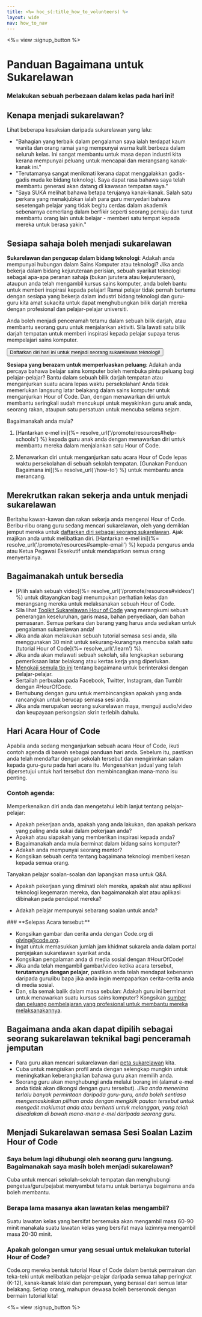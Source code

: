 ```yaml
---
title: <%= hoc_s(:title_how_to_volunteers) %>
layout: wide
nav: how_to_nav
---
```

<%= view :signup_button %>

# Panduan Bagaimana untuk Sukarelawan

### Melakukan sebuah perbezaan dalam kelas pada hari ini!

## Kenapa menjadi sukarelawan?

Lihat beberapa kesaksian daripada sukarelawan yang lalu:

- "Bahagian yang terbaik dalam pengalaman saya ialah terdapat kaum wanita dan orang ramai yang mempunyai warna kulit berbeza dalam seluruh kelas. Ini sangat membantu untuk masa depan industri kita kerana mempunyai peluang untuk mencapai dan merangsang kanak-kanak ini."
- "Terutamanya sangat menikmati kerana dapat menggalakkan gadis-gadis muda ke bidang teknologi. Saya dapat rasa bahawa saya telah membantu generasi akan datang di kawasan tempatan saya."
- "Saya SUKA melihat bahawa betapa terujanya kanak-kanak. Salah satu perkara yang menakjubkan ialah para guru menyedari bahawa sesetengah pelajar yang tidak begitu cerdas dalam akademik sebenarnya cemerlang dalam berfikir seperti seorang pemaju dan turut membantu orang lain untuk belajar - memberi satu tempat kepada mereka untuk berasa yakin."

## Sesiapa sahaja boleh menjadi sukarelawan

**Sukarelawan dan pengucap dalam bidang teknologi**: Adakah anda mempunyai hubungan dalam Sains Komputer atau teknologi? Jika anda bekerja dalam bidang kejuruteraan perisian, sebuah syarikat teknologi sebagai apa-apa peranan sahaja (bukan jurutera atau kejuruteraan), ataupun anda telah mengambil kursus sains komputer, anda boleh bantu untuk memberi inspirasi kepada pelajar! Ramai pelajar tidak pernah bertemu dengan sesiapa yang bekerja dalam industri bidang teknologi dan guru-guru kita amat sukacita untuk dapat menghubungkan bilik darjah mereka dengan profesional dan pelajar-pelajar universiti.

Anda boleh menjadi penceramah tetamu dalam sebuah bilik darjah, atau membantu seorang guru untuk menjalankan aktiviti. Sila lawati satu bilik darjah tempatan untuk memberi inspirasi kepada pelajar supaya terus mempelajari sains komputer.

<button>Daftarkan diri hari ini untuk menjadi seorang sukarelawan teknologi!</button></p> 

**Sesiapa yang berazam untuk memperluaskan peluang**: Adakah anda percaya bahawa belajar sains komputer boleh membuka pintu peluang bagi pelajar-pelajar? Bantu dalam sebuah bilik darjah tempatan atau menganjurkan suatu acara lepas waktu persekolahan! Anda tidak memerlukan langsung latar belakang dalam sains komputer untuk menganjurkan Hour of Code. Dan, dengan menawarkan diri untuk membantu seringkali sudah mencukupi untuk meyakinkan guru anak anda, seorang rakan, ataupun satu persatuan untuk mencuba selama sejam.

Bagaimanakah anda mula?

1. [Hantarkan e-mel ini](%= resolve_url('/promote/resources#help-schools') %) kepada guru anak anda dengan menawarkan diri untuk membantu mereka dalam menjalankan satu Hour of Code.

2. Menawarkan diri untuk menganjurkan satu acara Hour of Code lepas waktu persekolahan di sebuah sekolah tempatan. [Gunakan Panduan Bagaimana ini](%= resolve_url('/how-to') %) untuk membantu anda merancang.

## Merekrutkan rakan sekerja anda untuk menjadi sukarelawan

Beritahu kawan-kawan dan rakan sekerja anda mengenai Hour of Code. Beribu-ribu orang guru sedang mencari sukarelawan, oleh yang demikian jemput mereka untuk [daftarkan diri sebagai seorang sukarelawan](https://code.org/volunteer). Ajak majikan anda untuk melibatkan diri. [Hantarkan e-mel ini](%= resolve_url('/promote/resources#sample-email') %) kepada pengurus anda atau Ketua Pegawai Eksekutif untuk mendapatkan semua orang menyertainya.

## Bagaimanakah untuk bersedia

- [Pilih salah sebuah video](%= resolve_url('/promote/resources#videos') %) untuk ditayangkan bagi menumpukan perhatian kelas dan merangsang mereka untuk melaksanakan sebuah Hour of Code.
- Sila lihat [Toolkit Sukarelawan Hour of Code](/files/hoc-volunteer-toolkit.pdf) yang merangkumi sebuah penerangan keseluruhan, garis masa, bahan penyediaan, dan bahan pemasaran. Semua perkara dan barang yang harus anda sediakan untuk pengalaman sukarelawan anda!
- Jika anda akan melakukan sebuah tutorial semasa sesi anda, sila menggunakan 30 minit untuk sekurang-kurangnya mencuba salah satu [tutorial Hour of Code](%= resolve_url('/learn') %).
- Jika anda akan melawati sebuah sekolah, sila lengkapkan sebarang pemeriksaan latar belakang atau kertas kerja yang diperlukan.
- [Mengkaji semula tip ini](https://code.org/files/CSTT_Volunteers.pdf) tentang bagaimana untuk berinteraksi dengan pelajar-pelajar.
- Sertailah perbualan pada Facebook, Twitter, Instagram, dan Tumblr dengan #HourOfCode.
- Berhubung dengan guru untuk membincangkan apakah yang anda rancangkan untuk berucap semasa sesi anda.
- Jika anda merupakan seorang sukarelawan maya, menguji audio/video dan keupayaan perkongsian skrin terlebih dahulu.

## Hari Acara Hour of Code

Apabila anda sedang menganjurkan sebuah acara Hour of Code, ikuti contoh agenda di bawah sebagai panduan hari anda. Sebelum itu, pastikan anda telah mendaftar dengan sekolah tersebut dan mengirimkan salam kepada guru-guru pada hari acara itu. Mengesahkan jadual yang telah dipersetujui untuk hari tersebut dan membincangkan mana-mana isu penting.

### **Contoh agenda:**

Memperkenalkan diri anda dan mengetahui lebih lanjut tentang pelajar-pelajar: </ul>

- Apakah pekerjaan anda, apakah yang anda lakukan, dan apakah perkara yang paling anda sukai dalam pekerjaan anda?
- Apakah atau siapakah yang memberikan inspirasi kepada anda?
- Bagaimanakah anda mula berminat dalam bidang sains komputer?
- Adakah anda mempunyai seorang mentor?
- Kongsikan sebuah cerita tentang bagaimana teknologi memberi kesan kepada semua orang.
  
Tanyakan pelajar soalan-soalan dan lapangkan masa untuk Q&A.</br> 

- Apakah pekerjaan yang diminati oleh mereka, apakah alat atau aplikasi teknologi kegemaran mereka, dan bagaimanakah alat atau aplikasi dibinakan pada pendapat mereka? 
- Adakah pelajar mempunyai sebarang soalan untuk anda?</ul></td> </tr> 
    </tbody> </table> 
    ### **Selepas Acara tersebut:**
    
    - Kongsikan gambar dan cerita anda dengan Code.org di giving@code.org.
    - Ingat untuk memasukkan jumlah jam khidmat sukarela anda dalam portal penjejakan sukarelawan syarikat anda.
    - Kongsikan pengalaman anda di media sosial dengan #HourOfCode!
    - Jika anda telah mengambil gambar/video ketika acara tersebut, **terutamanya dengan pelajar**, pastikan anda telah mendapat kebenaran daripada guru/ibu bapa jika anda ingin mempaparkan cerita-cerita anda di media sosial.
    - Dan, sila semak balik dalam masa sebulan: Adakah guru ini berminat untuk menawarkan suatu kursus sains komputer? Kongsikan [sumber dan peluang pembelajaran yang profesional untuk membantu mereka melaksanakannya](https://code.org/yourschool).
    ## Bagaimana anda akan dapat dipilih sebagai seorang sukarelawan teknikal bagi penceramah jemputan
    
    - Para guru akan mencari sukarelawan dari [peta sukarelawan](https://code.org/volunteer/local) kita.
    - Cuba untuk mengisikan profil anda dengan selengkap mungkin untuk meningkatkan keberangkalian bahawa guru akan memilih anda.
    - Seorang guru akan menghubungi anda melalui borang ini (alamat e-mel anda tidak akan dikongsi dengan guru tersebut). *Jika anda menerima terlalu banyak permintaan daripada guru-guru, anda boleh sentiasa mengemaskinikan pilihan anda dengan mengklik pautan tersebut untuk mengedit maklumat anda atau berhenti untuk melanggan, yang telah disediakan di bawah mana-mana e-mel daripada seorang guru.*
    ## Menjadi Sukarelawan semasa Sesi Soalan Lazim Hour of Code
    
    ### **Saya belum lagi dihubungi oleh seorang guru langsung. Bagaimanakah saya masih boleh menjadi sukarelawan?**
    
    Cuba untuk mencari sekolah-sekolah tempatan dan menghubungi pengetua/guru/pejabat menyambut tetamu untuk bertanya bagaimana anda boleh membantu.
    
    ### **Berapa lama masanya akan lawatan kelas mengambil?**
    
    Suatu lawatan kelas yang bersifat bersemuka akan mengambil masa 60-90 minit manakala suatu lawatan kelas yang bersifat maya lazimnya mengambil masa 20-30 minit.
    
    ### **Apakah golongan umur yang sesuai untuk melakukan tutorial Hour of Code?**
    
    Code.org mereka bentuk tutorial Hour of Code dalam bentuk permainan dan teka-teki untuk melibatkan pelajar-pelajar daripada semua tahap peringkat (K-12), kanak-kanak lelaki dan perempuan, yang berasal dari semua latar belakang. Setiap orang, mahupun dewasa boleh berseronok dengan bermain tutorial kita!
    
    <%= view :signup_button %>